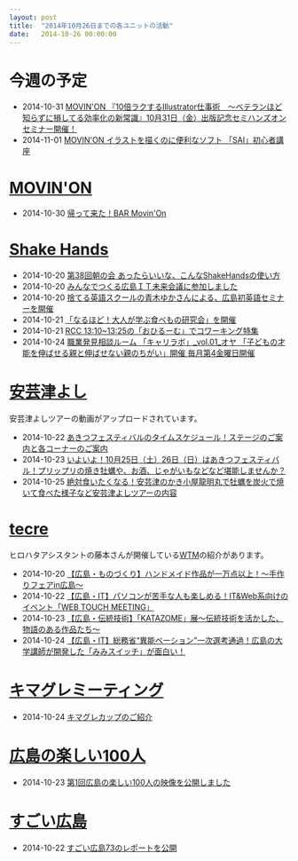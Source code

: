 ```yaml
---
layout: post
title:  "2014年10月26日までの各ユニットの活動"
date:   2014-10-26 00:00:00
---
```


# 今週の予定

* 2014-10-31 [MOVIN'ON 『10倍ラクするIllustrator仕事術　～ベテランほど知らずに損してる効率化の新常識』10月31日（金）出版記念セミハンズオンセミナー開催！](https://www.facebook.com/events/302463403280977/)
* 2014-11-01 [MOVIN'ON イラストを描くのに便利なソフト 「SAI」初心者講座](http://www.facebook.com/events/839353869430931/permalink/839353876097597/)

# [MOVIN'ON](http://coworking-hiroshima.com/)

* 2014-10-30 [帰って来た！BAR Movin'On](http://www.facebook.com/movinon.hiroshima/photos/a.723999867620794.1073741829.723399384347509/834078523279594/?type=1)


# [Shake Hands](http://www.shakehands.jp/)

* 2014-10-20 [第38回朝の会 あったらいいな、こんなShakeHandsの使い方](http://www.facebook.com/CoworkingShakeHands/photos/a.624867490897982.1073741830.592127770838621/817751188276277/?type=1)
* 2014-10-20 [みんなでつくる広島ＩＴ未来会議に参加しました](http://www.facebook.com/CoworkingShakeHands/photos/a.624867490897982.1073741830.592127770838621/817763481608381/?type=1)
* 2014-10-20 [捨てる英語スクールの青木ゆかさんによる、広島初英語セミナーを開催](http://www.facebook.com/CoworkingShakeHands/photos/a.624867490897982.1073741830.592127770838621/817961658255230/?type=1)
* 2014-10-21 [「なるほど！大人が学ぶ食べもの研究会」を開催](http://www.facebook.com/CoworkingShakeHands/posts/818486261536103)
* 2014-10-21 [RCC 13:10~13:25の「おひるーむ」でコワーキング特集](http://www.facebook.com/CoworkingShakeHands/posts/818482468203149)
* 2014-10-24 [職業発見相談ルーム 「キャリラボ」_vol.01_オヤ 「子どもの才能を伸ばせる親と伸ばせない親のちがい」開催 毎月第4金曜日開催](http://www.facebook.com/CoworkingShakeHands/photos/a.624867490897982.1073741830.592127770838621/819737674744295/?type=1)


# [安芸津よし](http://akitsu.co/)

安芸津よしツアーの動画がアップロードされています。

* 2014-10-22 [あきつフェスティバルのタイムスケジュール！ステージのご案内と各コーナーのご案内](http://akitsu.co/fes-4-1483.html)
* 2014-10-23 [いよいよ！10月25日（土）26日（日）はあきつフェスティバル！プリップリの焼き牡蠣や、お酒、じゃがいもなどなど堪能しませんか？](http://akitsu.co/fes-5-1509.html)
* 2014-10-25 [絶対食いたくなる！安芸津のかき小屋龍明丸で牡蠣を炭火で焼いて食べた様子など安芸津よしツアーの内容](http://akitsu.co/tour-2-1734.html)


# [tecre](http://tecre.jp/)

ヒロハタアシスタントの藤本さんが開催している[WTM](http://webtouchmeeting.com/)の紹介があります。

* 2014-10-20 [【広島・ものづくり】ハンドメイド作品が一万点以上！～手作りフェアin広島～](http://tecre.jp/hiroshima-tedukuri-handmade/)
* 2014-10-22 [【広島・IT】パソコンが苦手な人も楽しめる！IT&Web系向けのイベント「WEB TOUCH MEETING」](http://tecre.jp/hiroshima-it-event/)
* 2014-10-23 [【広島・伝統技術】「KATAZOME」展〜伝統技術を活かした、物語のある作品たち〜](http://tecre.jp/hiroshima-katazome/)
* 2014-10-24 [【広島・IT】総務省“異能ベーション”一次選考通過！広島の大学講師が開発した「みみスイッチ」が面白い！](http://tecre.jp/somusho-innovation/)


# [キマグレミーティング](https://www.facebook.com/kimaguremeeting)

* 2014-10-24 [キマグレカップのご紹介](http://www.facebook.com/kimaguremeeting/posts/717878904955345)


# [広島の楽しい100人](https://www.facebook.com/h100parson)

* 2014-10-23 [第1回広島の楽しい100人の映像を公開しました](http://www.facebook.com/h100parson/posts/1483367871938353)


# [すごい広島](http://great-h.github.io/)

* 2014-10-22 [すごい広島73のレポートを公開](http://www.facebook.com/great.hiroshima/posts/468614816614502)
